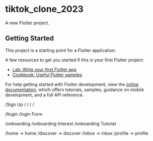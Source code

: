 # tiktok_clone_2023

A new Flutter project.

## Getting Started

This project is a starting point for a Flutter application.

A few resources to get you started if this is your first Flutter project:

- [Lab: Write your first Flutter app](https://docs.flutter.dev/get-started/codelab)
- [Cookbook: Useful Flutter samples](https://docs.flutter.dev/cookbook)

For help getting started with Flutter development, view the
[online documentation](https://docs.flutter.dev/), which offers tutorials,
samples, guidance on mobile development, and a full API reference.

/Sign Up
/
/
/
/

/llogin
/login Form

/onboarding
/onboarding Interest
/onboarding Tutorial

/home -> home
/discover -> discover
/inbox -> inbox
/profile -> profile
